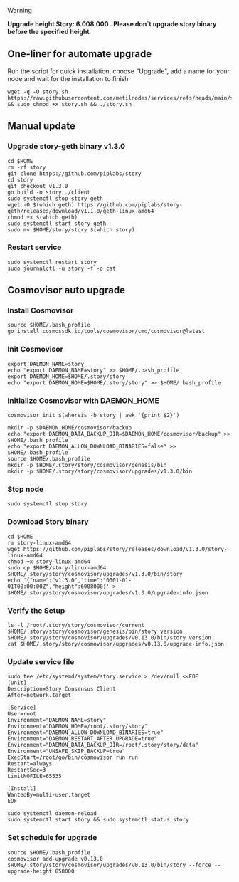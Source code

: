 > [!WARNING]
> **Upgrade height Story: 6.008.000 . Please don`t upgrade story binary before the specified height**
>

##  One-liner for automate upgrade

Run the script for quick installation, choose "Upgrade", add a name for your node and wait for the installation to finish
```
wget -q -O story.sh https://raw.githubusercontent.com/metilnodes/services/refs/heads/main/story/story.sh && sudo chmod +x story.sh && ./story.sh
```

## Manual update

### Upgrade story-geth binary v1.3.0

```
cd $HOME
rm -rf story
git clone https://github.com/piplabs/story
cd story
git checkout v1.3.0
go build -o story ./client 
sudo systemctl stop story-geth
wget -O $(which geth) https://github.com/piplabs/story-geth/releases/download/v1.1.0/geth-linux-amd64
chmod +x $(which geth)
sudo systemctl start story-geth
sudo mv $HOME/story/story $(which story)
```
### Restart service
```
sudo systemctl restart story
sudo journalctl -u story -f -o cat
```

## Cosmovisor auto upgrade

### Install Cosmovisor

```
source $HOME/.bash_profile
go install cosmossdk.io/tools/cosmovisor/cmd/cosmovisor@latest
```
### Init Cosmovisor

```
export DAEMON_NAME=story
echo "export DAEMON_NAME=story" >> $HOME/.bash_profile
export DAEMON_HOME=$HOME/.story/story
echo "export DAEMON_HOME=$HOME/.story/story" >> $HOME/.bash_profile
```

### Initialize Cosmovisor with DAEMON_HOME

```
cosmovisor init $(whereis -b story | awk '{print $2}')
```

```
mkdir -p $DAEMON_HOME/cosmovisor/backup
echo "export DAEMON_DATA_BACKUP_DIR=$DAEMON_HOME/cosmovisor/backup" >> $HOME/.bash_profile
echo "export DAEMON_ALLOW_DOWNLOAD_BINARIES=false" >> $HOME/.bash_profile
source $HOME/.bash_profile
mkdir -p $HOME/.story/story/cosmovisor/genesis/bin
mkdir -p $HOME/.story/story/cosmovisor/upgrades/v1.3.0/bin
```

### Stop node

```
sudo systemctl stop story
```

### Download Story binary

```
cd $HOME
rm story-linux-amd64
wget https://github.com/piplabs/story/releases/download/v1.3.0/story-linux-amd64
chmod +x story-linux-amd64
sudo cp $HOME/story-linux-amd64 $HOME/.story/story/cosmovisor/upgrades/v1.3.0/bin/story
echo '{"name":"v1.3.0","time":"0001-01-01T00:00:00Z","height":6008000}' > $HOME/.story/story/cosmovisor/upgrades/v1.3.0/upgrade-info.json
```

### Verify the Setup

```
ls -l /root/.story/story/cosmovisor/current
$HOME/.story/story/cosmovisor/genesis/bin/story version
$HOME/.story/story/cosmovisor/upgrades/v0.13.0/bin/story version
cat $HOME/.story/story/cosmovisor/upgrades/v0.13.0/upgrade-info.json
```

### Update service file

```
sudo tee /etc/systemd/system/story.service > /dev/null <<EOF
[Unit]
Description=Story Consensus Client
After=network.target

[Service]
User=root
Environment="DAEMON_NAME=story"
Environment="DAEMON_HOME=/root/.story/story"
Environment="DAEMON_ALLOW_DOWNLOAD_BINARIES=true"
Environment="DAEMON_RESTART_AFTER_UPGRADE=true"
Environment="DAEMON_DATA_BACKUP_DIR=/root/.story/story/data"
Environment="UNSAFE_SKIP_BACKUP=true"
ExecStart=/root/go/bin/cosmovisor run run
Restart=always
RestartSec=3
LimitNOFILE=65535

[Install]
WantedBy=multi-user.target
EOF
```

```
sudo systemctl daemon-reload
sudo systemctl start story && sudo systemctl status story
```

### Set schedule for upgrade
```
source $HOME/.bash_profile
cosmovisor add-upgrade v0.13.0 $HOME/.story/story/cosmovisor/upgrades/v0.13.0/bin/story --force --upgrade-height 858000
```
